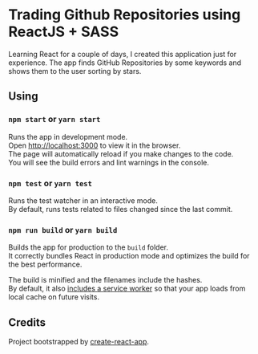 # Trading Github Repositories using ReactJS + SASS 

Learning React for a couple of days, I created this application just for experience. The app finds GitHub Repositories by some keywords and shows them to the user sorting by stars. 

## Using
### `npm start` or `yarn start` 

Runs the app in development mode.<br>
Open [http://localhost:3000](http://localhost:3000) to view it in the browser. <br>
The page will automatically reload if you make changes to the code.<br>
You will see the build errors and lint warnings in the console.

### `npm test` or `yarn test` 

Runs the test watcher in an interactive mode.<br>
By default, runs tests related to files changed since the last commit.

### `npm run build` or `yarn build`

Builds the app for production to the `build` folder.<br>
It correctly bundles React in production mode and optimizes the build for the best performance.

The build is minified and the filenames include the hashes.<br>
By default, it also [includes a service worker](https://github.com/facebook/create-react-app/blob/master/packages/react-scripts/template/README.md#making-a-progressive-web-app) so that your app loads from local cache on future visits.


## Credits
Project bootstrapped by [create-react-app](https://github.com/facebook/create-react-app).

